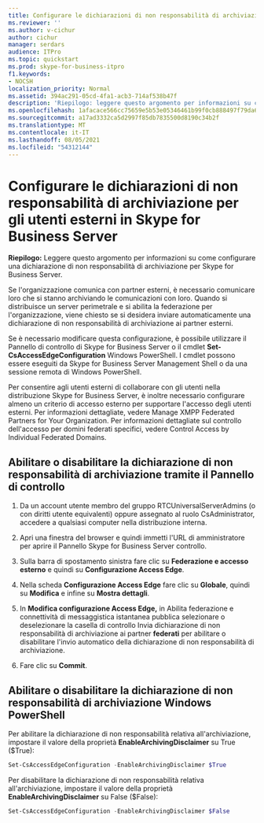 ```yaml
---
title: Configurare le dichiarazioni di non responsabilità di archiviazione per gli utenti esterni in Skype for Business Server
ms.reviewer: ''
ms.author: v-cichur
author: cichur
manager: serdars
audience: ITPro
ms.topic: quickstart
ms.prod: skype-for-business-itpro
f1.keywords:
- NOCSH
localization_priority: Normal
ms.assetid: 394ac291-05cd-4fa1-acb3-714af538b47f
description: 'Riepilogo: leggere questo argomento per informazioni su come configurare una dichiarazione di non responsabilità di archiviazione per Skype for Business Server.'
ms.openlocfilehash: 1afacace566cc75659e5b53e05346461b99f0cb888497f79da6340130585c959
ms.sourcegitcommit: a17ad3332ca5d2997f85db7835500d8190c34b2f
ms.translationtype: MT
ms.contentlocale: it-IT
ms.lasthandoff: 08/05/2021
ms.locfileid: "54312144"
---
```

# <a name="configure-archiving-disclaimers-for-external-users-in-skype-for-business-server"></a>Configurare le dichiarazioni di non responsabilità di archiviazione per gli utenti esterni in Skype for Business Server
 
**Riepilogo:** Leggere questo argomento per informazioni su come configurare una dichiarazione di non responsabilità di archiviazione per Skype for Business Server.
  
Se l'organizzazione comunica con partner esterni, è necessario comunicare loro che si stanno archiviando le comunicazioni con loro. Quando si distribuisce un server perimetrale e si abilita la federazione per l'organizzazione, viene chiesto se si desidera inviare automaticamente una dichiarazione di non responsabilità di archiviazione ai partner esterni. 
  
Se è necessario modificare questa configurazione, è possibile utilizzare il Pannello di controllo di Skype for Business Server o il cmdlet **Set-CsAccessEdgeConfiguration** Windows PowerShell. I cmdlet possono essere eseguiti da Skype for Business Server Management Shell o da una sessione remota di Windows PowerShell.
  
Per consentire agli utenti esterni di collaborare con gli utenti nella distribuzione Skype for Business Server, è inoltre necessario configurare almeno un criterio di accesso esterno per supportare l'accesso degli utenti esterni. Per informazioni dettagliate, vedere Manage XMPP Federated Partners for Your Organization. Per informazioni dettagliate sul controllo dell'accesso per domini federati specifici, vedere Control Access by Individual Federated Domains.
  
## <a name="enable-or-disable-archiving-disclaimer-using-the-control-panel"></a>Abilitare o disabilitare la dichiarazione di non responsabilità di archiviazione tramite il Pannello di controllo

1. Da un account utente membro del gruppo RTCUniversalServerAdmins (o con diritti utente equivalenti) oppure assegnato al ruolo CsAdministrator, accedere a qualsiasi computer nella distribuzione interna.
    
2. Apri una finestra del browser e quindi immetti l'URL di amministratore per aprire il Pannello Skype for Business Server controllo. 
    
3. Sulla barra di spostamento sinistra fare clic su **Federazione e accesso esterno** e quindi su **Configurazione Access Edge**.
    
4. Nella scheda **Configurazione Access Edge** fare clic su **Globale**, quindi su **Modifica** e infine su **Mostra dettagli**.
    
5. In **Modifica configurazione Access Edge,** in Abilita federazione e connettività di messaggistica istantanea pubblica selezionare o deselezionare la casella di controllo Invia dichiarazione di non responsabilità di archiviazione ai partner **federati** per abilitare o disabilitare l'invio automatico della dichiarazione di non responsabilità di archiviazione. 
    
6. Fare clic su **Commit**.
    
## <a name="enable-or-disable-archiving-disclaimer-using-windows-powershell"></a>Abilitare o disabilitare la dichiarazione di non responsabilità di archiviazione Windows PowerShell

Per abilitare la dichiarazione di non responsabilità relativa all'archiviazione, impostare il valore della proprietà **EnableArchivingDisclaimer** su True ($True):
  
```powershell
Set-CsAccessEdgeConfiguration -EnableArchivingDisclaimer $True
```

Per disabilitare la dichiarazione di non responsabilità relativa all'archiviazione, impostare il valore della proprietà **EnableArchivingDisclaimer** su False ($False):
  
```powershell
Set-CsAccessEdgeConfiguration -EnableArchivingDisclaimer $False
```



